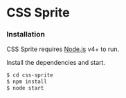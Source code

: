 # CSS Sprite

### Installation

CSS Sprite requires [Node.js](https://nodejs.org/) v4+ to run.

Install the dependencies and start.

```sh
$ cd css-sprite
$ npm install
$ node start
```



